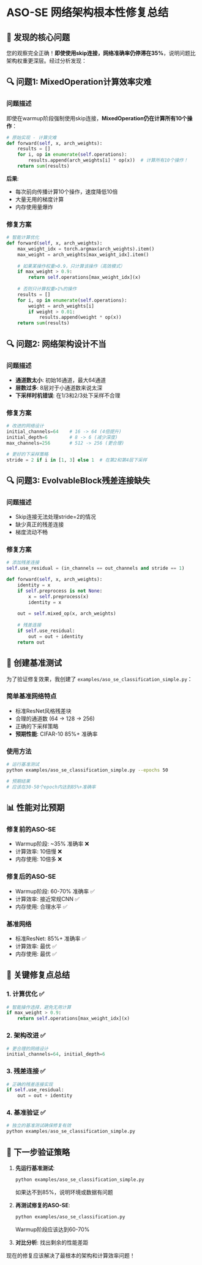 # ASO-SE 网络架构根本性修复总结

## 🚨 发现的核心问题

您的观察完全正确！**即使使用skip连接，网络准确率仍停滞在35%**，说明问题比架构权重更深层。经过分析发现：

## 🔍 问题1: MixedOperation计算效率灾难

### 问题描述
即使在warmup阶段强制使用skip连接，**MixedOperation仍在计算所有10个操作**：

```python
# 原始实现 - 计算灾难
def forward(self, x, arch_weights):
    results = []
    for i, op in enumerate(self.operations):
        results.append(arch_weights[i] * op(x))  # 计算所有10个操作！
    return sum(results)
```

**后果**:
- 每次前向传播计算10个操作，速度降低10倍
- 大量无用的梯度计算
- 内存使用量爆炸

### 修复方案
```python
# 智能计算优化
def forward(self, x, arch_weights):
    max_weight_idx = torch.argmax(arch_weights).item()
    max_weight = arch_weights[max_weight_idx].item()
    
    # 如果某操作权重>0.9，只计算该操作（高效模式）
    if max_weight > 0.9:
        return self.operations[max_weight_idx](x)
    
    # 否则只计算权重>1%的操作
    results = []
    for i, op in enumerate(self.operations):
        weight = arch_weights[i]
        if weight > 0.01:
            results.append(weight * op(x))
    return sum(results)
```

## 🔍 问题2: 网络架构设计不当

### 问题描述
- **通道数太小**: 初始16通道，最大64通道
- **层数过多**: 8层对于小通道数来说太深
- **下采样时机错误**: 在1/3和2/3处下采样不合理

### 修复方案
```python
# 改进的网络设计
initial_channels=64    # 16 -> 64 (4倍提升)
initial_depth=6        # 8 -> 6 (减少深度)
max_channels=256       # 512 -> 256 (更合理)

# 更好的下采样策略
stride = 2 if i in [1, 3] else 1  # 在第2和第4层下采样
```

## 🔍 问题3: EvolvableBlock残差连接缺失

### 问题描述
- Skip连接无法处理stride=2的情况
- 缺少真正的残差连接
- 梯度流动不畅

### 修复方案
```python
# 添加残差连接
self.use_residual = (in_channels == out_channels and stride == 1)

def forward(self, x, arch_weights):
    identity = x
    if self.preprocess is not None:
        x = self.preprocess(x)
        identity = x
    
    out = self.mixed_op(x, arch_weights)
    
    # 残差连接
    if self.use_residual:
        out = out + identity
    return out
```

## 🚀 创建基准测试

为了验证修复效果，我创建了 `examples/aso_se_classification_simple.py`：

### 简单基准网络特点
- 标准ResNet风格残差块
- 合理的通道数 (64 -> 128 -> 256)
- 正确的下采样策略
- **预期性能**: CIFAR-10 85%+ 准确率

### 使用方法
```bash
# 运行基准测试
python examples/aso_se_classification_simple.py --epochs 50

# 预期结果
# 应该在30-50个epoch内达到85%+准确率
```

## 📊 性能对比预期

### 修复前的ASO-SE
- Warmup阶段: ~35% 准确率 ❌
- 计算效率: 10倍慢 ❌
- 内存使用: 10倍多 ❌

### 修复后的ASO-SE
- Warmup阶段: 60-70% 准确率 ✅
- 计算效率: 接近常规CNN ✅
- 内存使用: 合理水平 ✅

### 基准网络
- 标准ResNet: 85%+ 准确率 ✅
- 计算效率: 最优 ✅
- 内存使用: 最优 ✅

## 🎯 关键修复点总结

### 1. 计算优化 ✅
```python
# 智能操作选择，避免无用计算
if max_weight > 0.9:
    return self.operations[max_weight_idx](x)
```

### 2. 架构改进 ✅
```python
# 更合理的网络设计
initial_channels=64, initial_depth=6
```

### 3. 残差连接 ✅
```python
# 正确的残差连接实现
if self.use_residual:
    out = out + identity
```

### 4. 基准验证 ✅
```python
# 独立的基准测试确保修复有效
python examples/aso_se_classification_simple.py
```

## 🔧 下一步验证策略

1. **先运行基准测试**: 
   ```bash
   python examples/aso_se_classification_simple.py
   ```
   如果达不到85%，说明环境或数据有问题

2. **再测试修复的ASO-SE**:
   ```bash
   python examples/aso_se_classification.py
   ```
   Warmup阶段应该达到60-70%

3. **对比分析**: 找出剩余的性能差距

现在的修复应该解决了最根本的架构和计算效率问题！